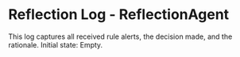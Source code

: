 # Reflection Log - ReflectionAgent

This log captures all received rule alerts, the decision made, and the rationale.
Initial state: Empty. 